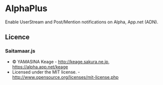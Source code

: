 AlphaPlus
=========

Enable UserStream and Post/Mention notifications on Alpha, App.net (ADN).

Licence
--------------------------------------------------------------------------------------------------------------------------------


### Saitamaar.js

* &copy; YAMASINA Keage - http://keage.sakura.ne.jp, https://alpha.app.net/keage
* Licensed under the MIT license. - http://www.opensource.org/licenses/mit-license.php
